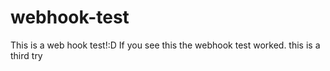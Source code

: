 # webhook-test
This is a web hook test!:D
If you see this the webhook test worked.
this is a third try
